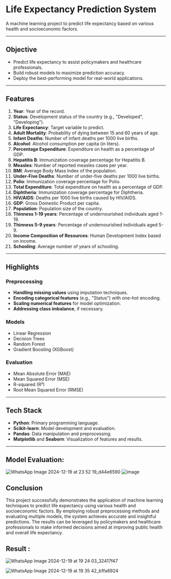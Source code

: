 # Life Expectancy Prediction System

A machine learning project to predict life expectancy based on various health and socioeconomic factors.

---

## Objective
- Predict life expectancy to assist policymakers and healthcare professionals.
- Build robust models to maximize prediction accuracy.
- Deploy the best-performing model for real-world applications.

---

## Features
1. **Year**: Year of the record.
2. **Status**: Development status of the country (e.g., "Developed", "Developing").
3. **Life Expectancy**: Target variable to predict.
4. **Adult Mortality**: Probability of dying between 15 and 60 years of age.
5. **Infant Deaths**: Number of infant deaths per 1000 live births.
6. **Alcohol**: Alcohol consumption per capita (in liters).
7. **Percentage Expenditure**: Expenditure on health as a percentage of GDP.
8. **Hepatitis B**: Immunization coverage percentage for Hepatitis B.
9. **Measles**: Number of reported measles cases per year.
10. **BMI**: Average Body Mass Index of the population.
11. **Under-Five Deaths**: Number of under-five deaths per 1000 live births.
12. **Polio**: Immunization coverage percentage for Polio.
13. **Total Expenditure**: Total expenditure on health as a percentage of GDP.
14. **Diphtheria**: Immunization coverage percentage for Diphtheria.
15. **HIV/AIDS**: Deaths per 1000 live births caused by HIV/AIDS.
16. **GDP**: Gross Domestic Product per capita.
17. **Population**: Population size of the country.
18. **Thinness 1-19 years**: Percentage of undernourished individuals aged 1-19.
19. **Thinness 5-9 years**: Percentage of undernourished individuals aged 5-9.
20. **Income Composition of Resources**: Human Development Index based on income.
21. **Schooling**: Average number of years of schooling.

---

## Highlights

### Preprocessing
- **Handling missing values** using imputation techniques.
- **Encoding categorical features** (e.g., "Status") with one-hot encoding.
- **Scaling numerical features** for model optimization.
- **Addressing class imbalance**, if necessary.

### Models
- Linear Regression
- Decision Trees
- Random Forest
- Gradient Boosting (XGBoost)

### Evaluation
- Mean Absolute Error (MAE)
- Mean Squared Error (MSE)
- R-squared (R²)
- Root Mean Squared Error (RMSE)

---

## Tech Stack
- **Python**: Primary programming language.
- **Scikit-learn**: Model development and evaluation.
- **Pandas**: Data manipulation and preprocessing.
- **Matplotlib** and **Seaborn**: Visualization of features and results.

---




## Model Evaluation:
![WhatsApp Image 2024-12-19 at 23 52 19_d44e6590](https://github.com/user-attachments/assets/6ca3bee8-0b79-428b-bacf-c7a2213f466d)
![image](https://github.com/user-attachments/assets/fd7750cb-ba7f-4402-8c5d-0f2adfb8691f)

## Conclusion
This project successfully demonstrates the application of machine learning techniques to predict life expectancy using various health and socioeconomic factors. By employing robust preprocessing methods and evaluating multiple models, the system achieves accurate and insightful predictions. The results can be leveraged by policymakers and healthcare professionals to make informed decisions aimed at improving public health and overall life expectancy.


## Result :
![WhatsApp Image 2024-12-19 at 19 24 03_32417f47](https://github.com/user-attachments/assets/d91126a4-1db5-4d54-acf2-0d0475492183)

![WhatsApp Image 2024-12-19 at 19 35 42_b1fa6924](https://github.com/user-attachments/assets/ed1a9a72-47e1-42cf-bfba-ea365899dc85)

